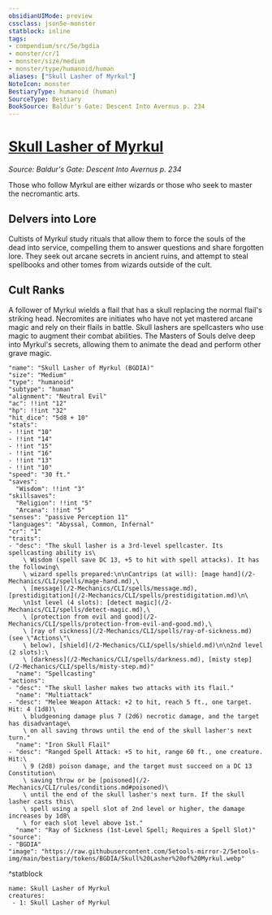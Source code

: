 ```yaml
---
obsidianUIMode: preview
cssclass: json5e-monster
statblock: inline
tags:
- compendium/src/5e/bgdia
- monster/cr/1
- monster/size/medium
- monster/type/humanoid/human
aliases: ["Skull Lasher of Myrkul"]
NoteIcon: monster
BestiaryType: humanoid (human)
SourceType: Bestiary
BookSource: Baldur's Gate: Descent Into Avernus p. 234
---
```

# [Skull Lasher of Myrkul](2-Mechanics\CLI\bestiary\humanoid/skull-lasher-of-myrkul-bgdia.md)
*Source: Baldur's Gate: Descent Into Avernus p. 234*  

Those who follow Myrkul are either wizards or those who seek to master the necromantic arts.

## Delvers into Lore

Cultists of Myrkul study rituals that allow them to force the souls of the dead into service, compelling them to answer questions and share forgotten lore. They seek out arcane secrets in ancient ruins, and attempt to steal spellbooks and other tomes from wizards outside of the cult.

## Cult Ranks

A follower of Myrkul wields a flail that has a skull replacing the normal flail's striking head. Necromites are initiates who have not yet mastered arcane magic and rely on their flails in battle. Skull lashers are spellcasters who use magic to augment their combat abilities. The Masters of Souls delve deep into Myrkul's secrets, allowing them to animate the dead and perform other grave magic.

```statblock
"name": "Skull Lasher of Myrkul (BGDIA)"
"size": "Medium"
"type": "humanoid"
"subtype": "human"
"alignment": "Neutral Evil"
"ac": !!int "12"
"hp": !!int "32"
"hit_dice": "5d8 + 10"
"stats":
- !!int "10"
- !!int "14"
- !!int "15"
- !!int "16"
- !!int "13"
- !!int "10"
"speed": "30 ft."
"saves":
  "Wisdom": !!int "3"
"skillsaves":
  "Religion": !!int "5"
  "Arcana": !!int "5"
"senses": "passive Perception 11"
"languages": "Abyssal, Common, Infernal"
"cr": "1"
"traits":
- "desc": "The skull lasher is a 3rd-level spellcaster. Its spellcasting ability is\
    \ Wisdom (spell save DC 13, +5 to hit with spell attacks). It has the following\
    \ wizard spells prepared:\n\nCantrips (at will): [mage hand](/2-Mechanics/CLI/spells/mage-hand.md),\
    \ [message](/2-Mechanics/CLI/spells/message.md), [prestidigitation](/2-Mechanics/CLI/spells/prestidigitation.md)\n\
    \n1st level (4 slots): [detect magic](/2-Mechanics/CLI/spells/detect-magic.md),\
    \ [protection from evil and good](/2-Mechanics/CLI/spells/protection-from-evil-and-good.md),\
    \ [ray of sickness](/2-Mechanics/CLI/spells/ray-of-sickness.md) (see \"Actions\"\
    \ below), [shield](/2-Mechanics/CLI/spells/shield.md)\n\n2nd level (2 slots):\
    \ [darkness](/2-Mechanics/CLI/spells/darkness.md), [misty step](/2-Mechanics/CLI/spells/misty-step.md)"
  "name": "Spellcasting"
"actions":
- "desc": "The skull lasher makes two attacks with its flail."
  "name": "Multiattack"
- "desc": "Melee Weapon Attack: +2 to hit, reach 5 ft., one target. Hit: 4 (1d8)\
    \ bludgeoning damage plus 7 (2d6) necrotic damage, and the target has disadvantage\
    \ on all saving throws until the end of the skull lasher's next turn."
  "name": "Iron Skull Flail"
- "desc": "Ranged Spell Attack: +5 to hit, range 60 ft., one creature. Hit:\
    \ 9 (2d8) poison damage, and the target must succeed on a DC 13 Constitution\
    \ saving throw or be [poisoned](/2-Mechanics/CLI/rules/conditions.md#poisoned)\
    \ until the end of the skull lasher's next turn. If the skull lasher casts this\
    \ spell using a spell slot of 2nd level or higher, the damage increases by 1d8\
    \ for each slot level above 1st."
  "name": "Ray of Sickness (1st-Level Spell; Requires a Spell Slot)"
"source":
- "BGDIA"
"image": "https://raw.githubusercontent.com/5etools-mirror-2/5etools-img/main/bestiary/tokens/BGDIA/Skull%20Lasher%20of%20Myrkul.webp"
```
^statblock

```encounter-table
name: Skull Lasher of Myrkul
creatures:
 - 1: Skull Lasher of Myrkul
```
